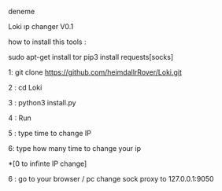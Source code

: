  deneme
 
 
 Loki  ıp changer V0.1



how to install this tools :

  sudo apt-get install tor
  pip3 install requests[socks]
  

1: git clone https://github.com/heimdallrRover/Loki.git

2 : cd Loki

3 : python3 install.py

4 : Run
  
5 : type time to change IP

6: type how many time to change your ip 

*[0 to infinte IP change]

6 : go to your browser / pc  change sock proxy to 127.0.0.1:9050


